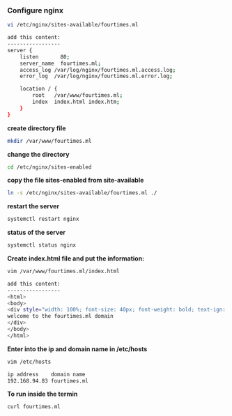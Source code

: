 ### Configure nginx

```bash
vi /etc/nginx/sites-available/fourtimes.ml

add this content:
-----------------
server {
    listen       80;
    server_name  fourtimes.ml;
    access_log /var/log/nginx/fourtimes.ml.access.log;
    error_log  /var/log/nginx/fourtimes.ml.error.log;

    location / {
        root   /var/www/fourtimes.ml;
        index  index.html index.htm;
    }
}
```

**create directory file**

```bash
mkdir /var/www/fourtimes.ml
```

**change the directory**

```bash
cd /etc/nginx/sites-enabled
```

**copy the file sites-enabled from site-available**

```bash
ln -s /etc/nginx/sites-available/fourtimes.ml ./
```

**restart the server**

```bash
systemctl restart nginx
```

**status of the server**

```bash
systemctl status nginx
```

**Create index.html file and put the information:**

```bash
vim /var/www/fourtimes.ml/index.html

add this content:
-----------------
<html>
<body>
<div style="width: 100%; font-size: 40px; font-weight: bold; text-ign: center;">
welcome to the fourtimes.ml domain
</div>
</body>
</html>
```

**Enter into the ip and domain name in /etc/hosts**

```bash
vim /etc/hosts

ip address    domain name
192.168.94.83 fourtimes.ml
```

**To run inside the termin**

```bash
curl fourtimes.ml
```

